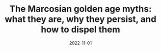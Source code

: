 ---
title: "The Marcosian golden age myths: what they are, why they persist, and how to dispel them"
collection: publications
category: chapters
permalink: /publications/2022_tme
date: 2022-11-01
venue: 'The Marcos era: a reader'
paperurl: 'https://unipress.ateneo.edu/product/marcos-era-reader'
citation: 'Punongbayan, J.C.B. (2022). &quot;The Marcosian golden age myths: what they are, why they persist, and how to dispel them&quot. In L.C. Castañeda and P.N. Abinales (eds.) <i>The Marcos era: a. reader</i> (pp. 293–314). Quezon City: Ateneo de Manila University Press.'
---